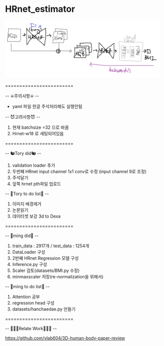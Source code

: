 # HRnet_estimator

<img src="https://github.com/ylab604/HRnet_BMI_estimator/blob/main/ming_0411_did.PNG">

========================

-- ☠주의사항☠ --
* yaml 파일 한글 주석처리해도 실행안됨


-- 😈고려사항😈 --
1. 현재 batchsize =32 으로 바꿈
2. Hrnet-w18 로 세팅되어있음

========================

-- 🐿Tory did🐿 --
1. validation loader 추가
2. 두번째 HRnet input channel 1x1 conv로 수정 (input channel 9로 조정)
3. 주석달기
4. 앞쪽 hrnet pth파일 업로드 


-- 🐹Tory to do list🐹 --
1. 이미지 배경제거
2. 논문읽기 
3. 데이터셋 보강 3d to Dexa

========================

-- 🤩ming did🤩 --
1. train_data : 2917개 / test_data : 1254개
2. DataLoader 구성
3. 2번째 HRnet Regression 모델 구성
4. Inference.py 구성
5. Scaler 검토(datasets/BMI.py 수정)
6. minmaxscaler 저장(re-normalization을 위해서)


-- 🥰ming to do list🥰 --
1. Attention 공부
2. regression head 구성
3. datasets/hanchaedae.py 만들기

========================

-- 👨‍👧‍👧Relate Work👩‍👧‍👦 --

https://github.com/ylab604/3D-human-body-paper-review
